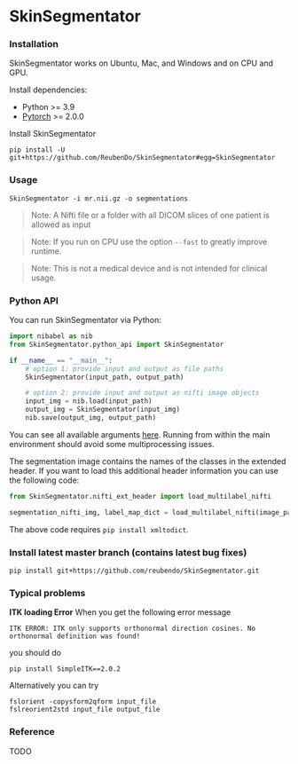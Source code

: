 # SkinSegmentator


### Installation

SkinSegmentator works on Ubuntu, Mac, and Windows and on CPU and GPU.

Install dependencies:
* Python >= 3.9
* [Pytorch](http://pytorch.org/) >= 2.0.0

Install SkinSegmentator
```
pip install -U git+https://github.com/ReubenDo/SkinSegmentator#egg=SkinSegmentator
```


### Usage
```
SkinSegmentator -i mr.nii.gz -o segmentations
```
> Note: A Nifti file or a folder with all DICOM slices of one patient is allowed as input

> Note: If you run on CPU use the option `--fast` to greatly improve runtime.

> Note: This is not a medical device and is not intended for clinical usage.



### Python API
You can run SkinSegmentator via Python:
```python
import nibabel as nib
from SkinSegmentator.python_api import SkinSegmentator

if __name__ == "__main__":
    # option 1: provide input and output as file paths
    SkinSegmentator(input_path, output_path)

    # option 2: provide input and output as nifti image objects
    input_img = nib.load(input_path)
    output_img = SkinSegmentator(input_img)
    nib.save(output_img, output_path)
```
You can see all available arguments [here](https://github.com/reubendo/SkinSegmentator/blob/master/SkinSegmentator/python_api.py). Running from within the main environment should avoid some multiprocessing issues.

The segmentation image contains the names of the classes in the extended header. If you want to load this additional header information you can use the following code:
```python
from SkinSegmentator.nifti_ext_header import load_multilabel_nifti

segmentation_nifti_img, label_map_dict = load_multilabel_nifti(image_path)
```
The above code requires `pip install xmltodict`.


### Install latest master branch (contains latest bug fixes)
```
pip install git+https://github.com/reubendo/SkinSegmentator.git
```


### Typical problems

**ITK loading Error**
When you get the following error message
```
ITK ERROR: ITK only supports orthonormal direction cosines. No orthonormal definition was found!
```
you should do
```
pip install SimpleITK==2.0.2
```

Alternatively you can try
```
fslorient -copysform2qform input_file
fslreorient2std input_file output_file
```


### Reference
TODO

